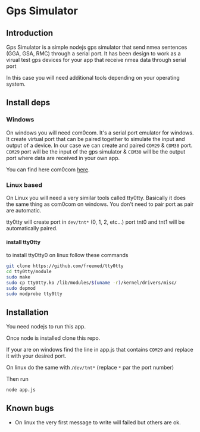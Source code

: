 # Gps Simulator

## Introduction

Gps Simulator is a simple nodejs gps simulator that send nmea sentences (GGA, GSA, RMC) through a serial port.
It has been design to work as a virual test gps devices for your app that receive nmea data through serial port

In this case you will need additional tools depending on your operating system.

## Install deps

### Windows

On windows you will need com0com. It's a serial port emulator for windows.
It create virtual port that can be paired together to simulate the input and output of a device.
In our case we can create and paired `COM29` & `COM30` port.
`COM29` port will be the input of the gps simulator & `COM30` will be the output port where data are received in your own app.

You can find here com0com [here](https://sourceforge.net/projects/com0com/).

### Linux based

On Linux you will need a very similar tools called tty0tty. Basically it does the same thing as com0com on windows.
You don't need to pair port as pair are automatic.

tty0tty will create port in `dev/tnt*` (0, 1, 2, etc...)
port tnt0 and tnt1 will be automatically paired.

#### install tty0tty

to install tty0tty0 on linux follow these commands

```bash
git clone https://github.com/freemed/tty0tty
cd tty0tty/module
sudo make
sudo cp tty0tty.ko /lib/modules/$(uname -r)/kernel/drivers/misc/
sudo depmod
sudo modprobe tty0tty
```

## Installation

You need nodejs to run this app.

Once node is installed clone this repo.

If your are on windows find the line in app.js that contains `COM29` and replace it with your desired port.

On linux do the same with `/dev/tnt*` (replace `*` par the port number)

Then run

```node
node app.js
```

## Known bugs

* On linux the very first message to write will failed but others are ok.

